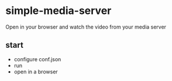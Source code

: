 # simple-media-server
Open in your browser and watch the video from your media server

## start

- configure conf.json
- run
- open in a browser
